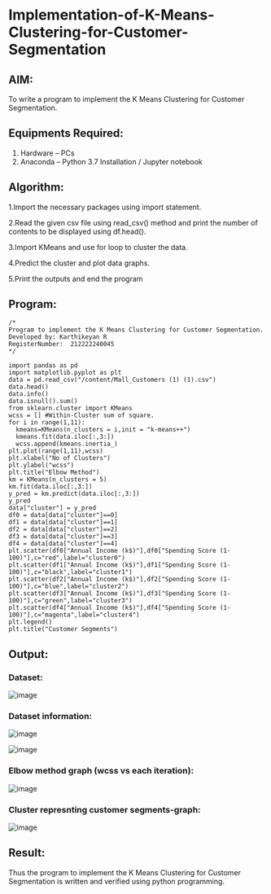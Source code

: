 # Implementation-of-K-Means-Clustering-for-Customer-Segmentation

## AIM:
To write a program to implement the K Means Clustering for Customer Segmentation.

## Equipments Required:
1. Hardware – PCs
2. Anaconda – Python 3.7 Installation / Jupyter notebook

## Algorithm:

1.Import the necessary packages using import statement.

2.Read the given csv file using read_csv() method and print the number of contents to be displayed using df.head().

3.Import KMeans and use for loop to cluster the data.

4.Predict the cluster and plot data graphs.

5.Print the outputs and end the program

## Program:
```
/*
Program to implement the K Means Clustering for Customer Segmentation.
Developed by: Karthikeyan R
RegisterNumber:  212222240045
*/
```
```
import pandas as pd
import matplotlib.pyplot as plt
data = pd.read_csv("/content/Mall_Customers (1) (1).csv")
data.head()
data.info()
data.isnull().sum()
from sklearn.cluster import KMeans
wcss = [] #Within-Cluster sum of square.
for i in range(1,11):
  kmeans=KMeans(n_clusters = i,init = "k-means++")
  kmeans.fit(data.iloc[:,3:])
  wcss.append(kmeans.inertia_)
plt.plot(range(1,11),wcss)
plt.xlabel("No of Clusters")
plt.ylabel("wcss")
plt.title("Elbow Method")
km = KMeans(n_clusters = 5)
km.fit(data.iloc[:,3:])
y_pred = km.predict(data.iloc[:,3:])
y_pred
data["cluster"] = y_pred
df0 = data[data["cluster"]==0]
df1 = data[data["cluster"]==1]
df2 = data[data["cluster"]==2]
df3 = data[data["cluster"]==3]
df4 = data[data["cluster"]==4]
plt.scatter(df0["Annual Income (k$)"],df0["Spending Score (1-100)"],c="red",label="cluster0")
plt.scatter(df1["Annual Income (k$)"],df1["Spending Score (1-100)"],c="black",label="cluster1")
plt.scatter(df2["Annual Income (k$)"],df2["Spending Score (1-100)"],c="blue",label="cluster2")
plt.scatter(df3["Annual Income (k$)"],df3["Spending Score (1-100)"],c="green",label="cluster3")
plt.scatter(df4["Annual Income (k$)"],df4["Spending Score (1-100)"],c="magenta",label="cluster4")
plt.legend()
plt.title("Customer Segments")

```

## Output:
### Dataset:
![image](https://github.com/Ashwinkumar-03/Implementation-of-K-Means-Clustering-for-Customer-Segmentation/assets/118663725/5071bb28-08a0-45e5-8fab-de26f6cedd80)

### Dataset information:
![image](https://github.com/Ashwinkumar-03/Implementation-of-K-Means-Clustering-for-Customer-Segmentation/assets/118663725/60f54570-1e72-4898-a00e-b944a5e8d75a)

![image](https://github.com/Ashwinkumar-03/Implementation-of-K-Means-Clustering-for-Customer-Segmentation/assets/118663725/1477e07a-de78-4b44-9616-273b856800e3)

### Elbow method graph (wcss vs each iteration):
![image](https://github.com/Ashwinkumar-03/Implementation-of-K-Means-Clustering-for-Customer-Segmentation/assets/118663725/342a2a16-f788-4898-9b5c-78964fa253ee)

### Cluster represnting customer segments-graph:
![image](https://github.com/Ashwinkumar-03/Implementation-of-K-Means-Clustering-for-Customer-Segmentation/assets/118663725/c2a6059b-e83c-47db-941b-bb3e4e32d563)

## Result:
Thus the program to implement the K Means Clustering for Customer Segmentation is written and verified using python programming.
